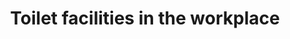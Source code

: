 ---
title: Toilet facilities in the workplace
url: /assets/toilet-facilities-in-the-workplace.pdf
excerpt: Provision of single-occupancy unisex toilets benefits everyone, and particularly those who may not find it appropriate to use communal men’s or women’s toilets, such as people with additional privacy requirements for religious or health reasons, as well as non-binary and intersex people. Read more about a:gender's position on the provision of toilet facilities in the workplace.
---